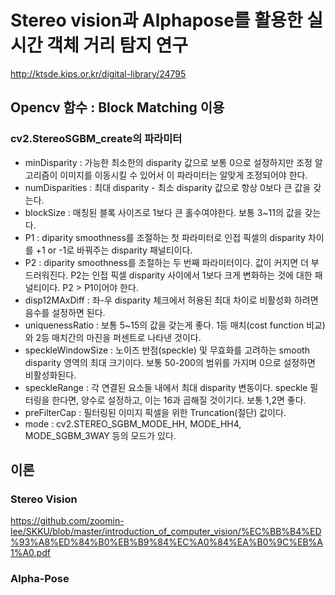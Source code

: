 # Stereo vision과 Alphapose를 활용한 실시간 객체 거리 탐지 연구

http://ktsde.kips.or.kr/digital-library/24795


## Opencv 함수 : Block Matching 이용
### cv2.StereoSGBM_create의 파라미터
- minDisparity : 가능한 최소한의 disparity 값으로 보통 0으로 설정하지만 조정 알고리즘이 이미지를 이동시킬 수 있어서 이 파라미터는 알맞게 조정되어야 한다.
- numDisparities : 최대 disparity - 최소 disparity 값으로 항상 0보다 큰 값을 갖는다.
- blockSize : 매칭된 블록 사이즈로 1보다 큰 홀수여야한다. 보통 3~11의 값을 갖는다.
- P1 : diparity smoothness를 조절하는 첫 파라미터로 인접 픽셀의 disparity 차이를 +1 or -1로 바꿔주는 disparity 패널티이다.
- P2 : diparity smoothness를 조절하는 두 번째 파라미터이다. 값이 커지면 더 부드러워진다. P2는 인접 픽셀 disparity 사이에서 1보다 크게 변화하는 것에 대한 패널티이다. P2 > P1이어야 한다.
- disp12MAxDiff : 좌-우 disparity 체크에서 허용된 최대 차이로 비활성화 하려면 음수를 설정하면 된다.
- uniquenessRatio : 보통 5~15의 값을 갖는게 좋다. 1등 매치(cost function 비교)와 2등 매치간의 마진을 퍼센트로 나타낸 것이다.
- speckleWindowSize : 노이즈 반점(speckle) 및 무효화를 고려하는 smooth disparity 영역의 최대 크기이다. 보통 50-200의 범위를 가지며 0으로 설정하면 비활성화된다.
- speckleRange : 각 연결된 요소들 내에서 최대 disparity 변동이다. speckle 필터링을 한다면, 양수로 설정하고, 이는 16과 곱해질 것이기다. 보통 1,2면 좋다.
- preFilterCap : 필터링된 이미지 픽셀을 위한 Truncation(절단) 값이다.
- mode : cv2.STEREO_SGBM_MODE_HH, MODE_HH4, MODE_SGBM_3WAY 등의 모드가 있다.

## 이론 
### Stereo Vision 
https://github.com/zoomin-lee/SKKU/blob/master/introduction_of_computer_vision/%EC%BB%B4%ED%93%A8%ED%84%B0%EB%B9%84%EC%A0%84%EA%B0%9C%EB%A1%A0.pdf

### Alpha-Pose

